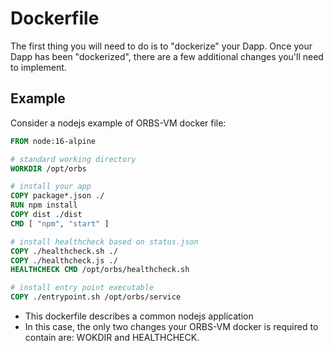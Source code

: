# Dockerfile

The first thing you will need to do is to "dockerize" your Dapp. Once your Dapp has been "dockerized", there are a few additional changes you'll need to implement.

## Example

Consider a nodejs example of ORBS-VM docker file:

```dockerfile
FROM node:16-alpine

# standard working directory
WORKDIR /opt/orbs

# install your app
COPY package*.json ./
RUN npm install
COPY dist ./dist
CMD [ "npm", "start" ]

# install healthcheck based on status.json
COPY ./healthcheck.sh ./
COPY ./healthcheck.js ./
HEALTHCHECK CMD /opt/orbs/healthcheck.sh

# install entry point executable
COPY ./entrypoint.sh /opt/orbs/service
```

* This dockerfile describes a common nodejs application
* In this case, the only two changes your ORBS-VM docker is required to contain are: WOKDIR and HEALTHCHECK.
